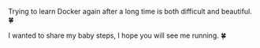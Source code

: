 Trying to learn Docker again after a long time is both difficult and beautiful. 🍀

I wanted to share my baby steps, I hope you will see me running. 🍀
